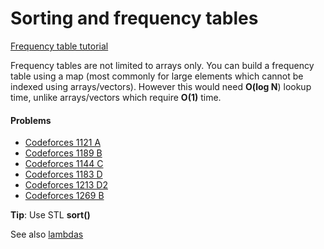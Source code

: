 # Sorting and frequency tables

[Frequency table tutorial](https://www.geeksforgeeks.org/counting-frequencies-of-array-elements/)

Frequency tables are not limited to arrays only. You can build a frequency table using a map (most commonly for large elements which cannot be indexed using arrays/vectors). However this would need **O(log N**) lookup time, unlike arrays/vectors which require **O(1)** time.

#### Problems
* [Codeforces 1121 A](https://codeforces.com/problemset/problem/1121/A)
* [Codeforces 1189 B](https://codeforces.com/problemset/problem/1189/B)
* [Codeforces 1144 C](https://codeforces.com/problemset/problem/1144/C)
* [Codeforces 1183 D](https://codeforces.com/problemset/problem/1183/D)
* [Codeforces 1213 D2](https://codeforces.com/problemset/problem/1213/D2)
* [Codeforces 1269 B](https://codeforces.com/problemset/problem/1269/B)

**Tip**: Use STL **sort()**

See also [lambdas](https://github.com/the-hyp0cr1t3/CC/blob/master/Some%20Neat%20tricks.md#lambdas)
